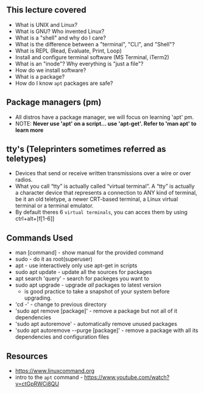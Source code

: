 ## This lecture covered

- What is UNIX and Linux?
- What is GNU? Who invented Linux?
- What is a "shell" and why do I care?
- What is the difference between a "terminal", "CLI", and "Shell"?
- What is REPL (Read, Evaluate, Print, Loop)
- Install and configure terminal software (MS Terminal, iTerm2)
- What is an "inode"? Why everything is "just a file"?
- How do we install software?
- What is a package?
- How do I know `apt` packages are safe? 

## Package managers (pm)

- All distros have a package manager, we will focus on learning 'apt' pm.
- NOTE: **Never use 'apt' on a script... use 'apt-get'. Refer to 'man apt' to learn more**

## tty's (Teleprinters sometimes referred as teletypes)
- Devices that send or receive written transmissions over a wire or over radios.
- What you call “tty” is actually called “virtual terminal”. A “tty” is actually a character device that represents a connection to ANY kind of terminal, be it an old teletype, a newer CRT-based terminal, a Linux virtual terminal or a terminal emulator.
- By default theres 6 `virtual terminals`, you can acces them by using ctrl+alt+[f[1-6]]
## Commands Used

- man [command]  - show manual for the provided command 
- sudo - do it as root(superuser)
- apt - use interactively only use apt-get in scripts
- sudo apt update - update all the sources for packages
- apt search 'query' - search for packeges you want to
- sudo apt upgrade - upgrade *all* packages to latest version
    - is good practice to take a snapshot of your system before upgrading.
- 'cd -' - change to previous directory
- 'sudo apt remove [package]' - remove a package but not all of it dependencies
- 'sudo apt autoremove' - automatically remove unused packages
- 'sudo apt autoremove --purge [package]' - remove a package with all its dependencies and configuration files

## Resources

- https://www.linuxcommand.org
- intro to the `apt` command - https://www.youtube.com/watch?v=ctGpRWCi8QU 
